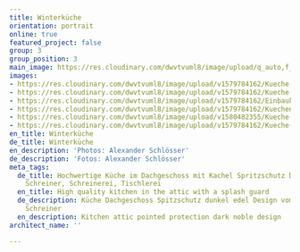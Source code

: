 ```yaml
---
title: Winterküche
orientation: portrait
online: true
featured_project: false
group: 3
group_position: 3
main_image: https://res.cloudinary.com/dwvtvuml8/image/upload/q_auto,f_auto,dpr_auto/v1579784162/Kueche-Kacheln-Arbeisplatte_jzck1w.png
images:
- https://res.cloudinary.com/dwvtvuml8/image/upload/v1579784162/Kueche-Kacheln-Arbeisplatte_jzck1w.png
- https://res.cloudinary.com/dwvtvuml8/image/upload/v1579784162/Kueche-Dachgeschoss-Loft-grau-lackiert_gxrazc.png
- https://res.cloudinary.com/dwvtvuml8/image/upload/v1579784162/Einbaukueche-grau-Unterschrank-Oberschrank_byyjyq.png
- https://res.cloudinary.com/dwvtvuml8/image/upload/v1579784162/Kuechenzeile-hochwertig-exklusiv_cnttv4.png
- https://res.cloudinary.com/dwvtvuml8/image/upload/v1580482355/Kueche-Dachgeschoss-Loft-Industrie-Design_xhforj.jpg
- https://res.cloudinary.com/dwvtvuml8/image/upload/v1579784162/Kueche-Dachgeschoss-Loft-grau-lackier_jz875s.png
en_title: Winterküche
de_title: Winterküche
en_description: 'Photos: Alexander Schlösser'
de_description: 'Fotos: Alexander Schlösser'
meta_tags:
  de_title: Hochwertige Küche im Dachgeschoss mit Kachel Spritzschutz Design, Tischler,
    Schreiner, Schreinerei, Tischlerei
  en_title: High quality kitchen in the attic with a splash guard
  de_description: Küche Dachgeschoss Spitzschutz dunkel edel Design vom Tischler /
    Schreiner
  en_description: Kitchen attic pointed protection dark noble design
architect_name: ''

---
```

